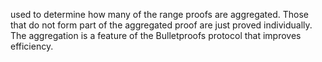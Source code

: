 used to determine how many of the range proofs are aggregated. Those that do not form part of the aggregated proof are just proved individually. The aggregation is a feature of the Bulletproofs protocol that improves efficiency.
